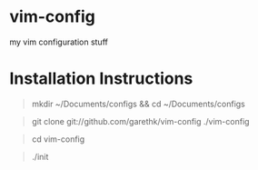 vim-config
==========

my vim configuration stuff

Installation Instructions
===================

> mkdir ~/Documents/configs && cd ~/Documents/configs

> git clone git://github.com/garethk/vim-config ./vim-config

> cd vim-config

> ./init


